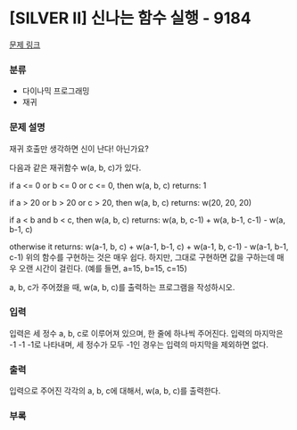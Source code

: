 # [SILVER II] 신나는 함수 실행 - 9184

[문제 링크](https://www.acmicpc.net/problem/9184)

### 분류

- 다이나믹 프로그래밍
- 재귀

### 문제 설명

재귀 호출만 생각하면 신이 난다! 아닌가요?

다음과 같은 재귀함수 w(a, b, c)가 있다.

if a <= 0 or b <= 0 or c <= 0, then w(a, b, c) returns:
1

if a > 20 or b > 20 or c > 20, then w(a, b, c) returns:
w(20, 20, 20)

if a < b and b < c, then w(a, b, c) returns:
w(a, b, c-1) + w(a, b-1, c-1) - w(a, b-1, c)

otherwise it returns:
w(a-1, b, c) + w(a-1, b-1, c) + w(a-1, b, c-1) - w(a-1, b-1, c-1)
위의 함수를 구현하는 것은 매우 쉽다. 하지만, 그대로 구현하면 값을 구하는데 매우 오랜 시간이 걸린다. (예를 들면, a=15, b=15, c=15)

a, b, c가 주어졌을 때, w(a, b, c)를 출력하는 프로그램을 작성하시오.


### 입력


입력은 세 정수 a, b, c로 이루어져 있으며, 한 줄에 하나씩 주어진다. 입력의 마지막은 -1 -1 -1로 나타내며, 세 정수가 모두 -1인 경우는 입력의 마지막을 제외하면 없다.



### 출력

입력으로 주어진 각각의 a, b, c에 대해서, w(a, b, c)를 출력한다.




### 부록




